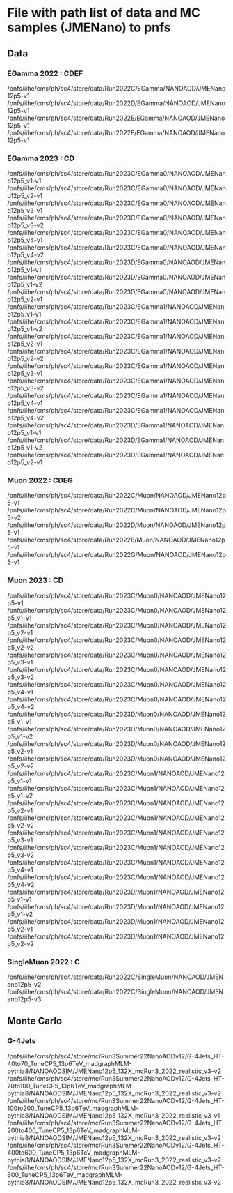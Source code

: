# File with path list of data and MC samples (JMENano) to pnfs

## Data

### EGamma 2022 : CDEF
/pnfs/iihe/cms/ph/sc4/store/data/Run2022C/EGamma/NANOAOD/JMENano12p5-v1  
/pnfs/iihe/cms/ph/sc4/store/data/Run2022D/EGamma/NANOAOD/JMENano12p5-v1  
/pnfs/iihe/cms/ph/sc4/store/data/Run2022E/EGamma/NANOAOD/JMENano12p5-v1  
/pnfs/iihe/cms/ph/sc4/store/data/Run2022F/EGamma/NANOAOD/JMENano12p5-v1

### EGamma 2023 : CD
/pnfs/iihe/cms/ph/sc4/store/data/Run2023C/EGamma0/NANOAOD/JMENano12p5_v1-v1  
/pnfs/iihe/cms/ph/sc4/store/data/Run2023C/EGamma0/NANOAOD/JMENano12p5_v2-v1  
/pnfs/iihe/cms/ph/sc4/store/data/Run2023C/EGamma0/NANOAOD/JMENano12p5_v3-v1  
/pnfs/iihe/cms/ph/sc4/store/data/Run2023C/EGamma0/NANOAOD/JMENano12p5_v3-v2  
/pnfs/iihe/cms/ph/sc4/store/data/Run2023C/EGamma0/NANOAOD/JMENano12p5_v4-v1  
/pnfs/iihe/cms/ph/sc4/store/data/Run2023C/EGamma0/NANOAOD/JMENano12p5_v4-v2  
/pnfs/iihe/cms/ph/sc4/store/data/Run2023D/EGamma0/NANOAOD/JMENano12p5_v1-v1  
/pnfs/iihe/cms/ph/sc4/store/data/Run2023D/EGamma0/NANOAOD/JMENano12p5_v1-v2  
/pnfs/iihe/cms/ph/sc4/store/data/Run2023D/EGamma0/NANOAOD/JMENano12p5_v2-v1  
/pnfs/iihe/cms/ph/sc4/store/data/Run2023C/EGamma1/NANOAOD/JMENano12p5_v1-v1  
/pnfs/iihe/cms/ph/sc4/store/data/Run2023C/EGamma1/NANOAOD/JMENano12p5_v1-v2  
/pnfs/iihe/cms/ph/sc4/store/data/Run2023C/EGamma1/NANOAOD/JMENano12p5_v2-v1  
/pnfs/iihe/cms/ph/sc4/store/data/Run2023C/EGamma1/NANOAOD/JMENano12p5_v2-v2  
/pnfs/iihe/cms/ph/sc4/store/data/Run2023C/EGamma1/NANOAOD/JMENano12p5_v3-v1  
/pnfs/iihe/cms/ph/sc4/store/data/Run2023C/EGamma1/NANOAOD/JMENano12p5_v3-v2  
/pnfs/iihe/cms/ph/sc4/store/data/Run2023C/EGamma1/NANOAOD/JMENano12p5_v4-v1  
/pnfs/iihe/cms/ph/sc4/store/data/Run2023C/EGamma1/NANOAOD/JMENano12p5_v4-v2  
/pnfs/iihe/cms/ph/sc4/store/data/Run2023D/EGamma1/NANOAOD/JMENano12p5_v1-v1  
/pnfs/iihe/cms/ph/sc4/store/data/Run2023D/EGamma1/NANOAOD/JMENano12p5_v1-v2  
/pnfs/iihe/cms/ph/sc4/store/data/Run2023D/EGamma1/NANOAOD/JMENano12p5_v2-v1  

### Muon 2022 : CDEG
/pnfs/iihe/cms/ph/sc4/store/data/Run2022C/Muon/NANOAOD/JMENano12p5-v1  
/pnfs/iihe/cms/ph/sc4/store/data/Run2022C/Muon/NANOAOD/JMENano12p5-v2  
/pnfs/iihe/cms/ph/sc4/store/data/Run2022D/Muon/NANOAOD/JMENano12p5-v1  
/pnfs/iihe/cms/ph/sc4/store/data/Run2022E/Muon/NANOAOD/JMENano12p5-v1  
/pnfs/iihe/cms/ph/sc4/store/data/Run2022G/Muon/NANOAOD/JMENano12p5-v1  

### Muon 2023 : CD
/pnfs/iihe/cms/ph/sc4/store/data/Run2023C/Muon0/NANOAOD/JMENano12p5-v1  
/pnfs/iihe/cms/ph/sc4/store/data/Run2023C/Muon0/NANOAOD/JMENano12p5_v1-v1  
/pnfs/iihe/cms/ph/sc4/store/data/Run2023C/Muon0/NANOAOD/JMENano12p5_v2-v1  
/pnfs/iihe/cms/ph/sc4/store/data/Run2023C/Muon0/NANOAOD/JMENano12p5_v2-v2  
/pnfs/iihe/cms/ph/sc4/store/data/Run2023C/Muon0/NANOAOD/JMENano12p5_v3-v1  
/pnfs/iihe/cms/ph/sc4/store/data/Run2023C/Muon0/NANOAOD/JMENano12p5_v3-v2  
/pnfs/iihe/cms/ph/sc4/store/data/Run2023C/Muon0/NANOAOD/JMENano12p5_v4-v1  
/pnfs/iihe/cms/ph/sc4/store/data/Run2023C/Muon0/NANOAOD/JMENano12p5_v4-v2  
/pnfs/iihe/cms/ph/sc4/store/data/Run2023D/Muon0/NANOAOD/JMENano12p5_v1-v1  
/pnfs/iihe/cms/ph/sc4/store/data/Run2023D/Muon0/NANOAOD/JMENano12p5_v1-v2  
/pnfs/iihe/cms/ph/sc4/store/data/Run2023D/Muon0/NANOAOD/JMENano12p5_v2-v1  
/pnfs/iihe/cms/ph/sc4/store/data/Run2023D/Muon0/NANOAOD/JMENano12p5_v2-v2  
/pnfs/iihe/cms/ph/sc4/store/data/Run2023C/Muon1/NANOAOD/JMENano12p5_v1-v1  
/pnfs/iihe/cms/ph/sc4/store/data/Run2023C/Muon1/NANOAOD/JMENano12p5_v1-v2  
/pnfs/iihe/cms/ph/sc4/store/data/Run2023C/Muon1/NANOAOD/JMENano12p5_v2-v1  
/pnfs/iihe/cms/ph/sc4/store/data/Run2023C/Muon1/NANOAOD/JMENano12p5_v2-v2  
/pnfs/iihe/cms/ph/sc4/store/data/Run2023C/Muon1/NANOAOD/JMENano12p5_v3-v1  
/pnfs/iihe/cms/ph/sc4/store/data/Run2023C/Muon1/NANOAOD/JMENano12p5_v3-v2  
/pnfs/iihe/cms/ph/sc4/store/data/Run2023C/Muon1/NANOAOD/JMENano12p5_v4-v1  
/pnfs/iihe/cms/ph/sc4/store/data/Run2023C/Muon1/NANOAOD/JMENano12p5_v4-v2  
/pnfs/iihe/cms/ph/sc4/store/data/Run2023D/Muon1/NANOAOD/JMENano12p5_v1-v1  
/pnfs/iihe/cms/ph/sc4/store/data/Run2023D/Muon1/NANOAOD/JMENano12p5_v1-v2  
/pnfs/iihe/cms/ph/sc4/store/data/Run2023D/Muon1/NANOAOD/JMENano12p5_v2-v1  
/pnfs/iihe/cms/ph/sc4/store/data/Run2023D/Muon1/NANOAOD/JMENano12p5_v2-v2  

### SingleMuon 2022 : C
/pnfs/iihe/cms/ph/sc4/store/data/Run2022C/SingleMuon/NANOAOD/JMENano12p5-v2  
/pnfs/iihe/cms/ph/sc4/store/data/Run2022C/SingleMuon/NANOAOD/JMENano12p5-v3

## Monte Carlo

### G-4Jets
/pnfs/iihe/cms/ph/sc4/store/mc/Run3Summer22NanoAODv12/G-4Jets_HT-40to70_TuneCP5_13p6TeV_madgraphMLM-pythia8/NANOAODSIM/JMENano12p5_132X_mcRun3_2022_realistic_v3-v2  
/pnfs/iihe/cms/ph/sc4/store/mc/Run3Summer22NanoAODv12/G-4Jets_HT-70to100_TuneCP5_13p6TeV_madgraphMLM-pythia8/NANOAODSIM/JMENano12p5_132X_mcRun3_2022_realistic_v3-v2  
/pnfs/iihe/cms/ph/sc4/store/mc/Run3Summer22NanoAODv12/G-4Jets_HT-100to200_TuneCP5_13p6TeV_madgraphMLM-pythia8/NANOAODSIM/JMENano12p5_132X_mcRun3_2022_realistic_v3-v1  
/pnfs/iihe/cms/ph/sc4/store/mc/Run3Summer22NanoAODv12/G-4Jets_HT-200to400_TuneCP5_13p6TeV_madgraphMLM-pythia8/NANOAODSIM/JMENano12p5_132X_mcRun3_2022_realistic_v3-v2  
/pnfs/iihe/cms/ph/sc4/store/mc/Run3Summer22NanoAODv12/G-4Jets_HT-400to600_TuneCP5_13p6TeV_madgraphMLM-pythia8/NANOAODSIM/JMENano12p5_132X_mcRun3_2022_realistic_v3-v2  
/pnfs/iihe/cms/ph/sc4/store/mc/Run3Summer22NanoAODv12/G-4Jets_HT-600_TuneCP5_13p6TeV_madgraphMLM-pythia8/NANOAODSIM/JMENano12p5_132X_mcRun3_2022_realistic_v3-v2  

